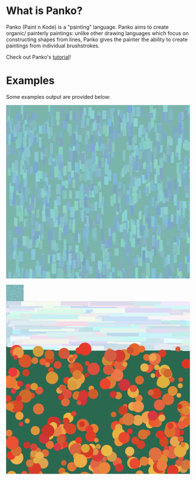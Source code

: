 # What is Panko? 

Panko (Paint n Kode) is a "painting" language. Panko aims to create organic/ painterly paintings: unlike other drawing languages which focus on constructing shapes from lines, Panko gives the painter the ability to create paintings from individual brushstrokes. 

Check out Panko's [tutorial](https://github.com/trangqngo/Panko/blob/main/Panko%20tutorial.pdf)!

# Examples 

Some examples output are provided below: 

![HelloPanko](https://github.com/trangqngo/Panko/blob/main/example-pic/Hello-Panko.png)

<img src="https://github.com/trangqngo/Panko/blob/main/example-pic/Hello-Panko.png" align="left" width="48" ></a>

![FlowerField](https://github.com/trangqngo/Panko/blob/main/example-pic/Flower-Field.png)




